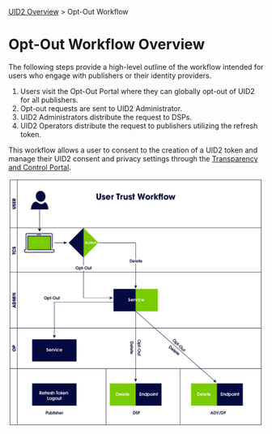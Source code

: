 [UID2 Overview](../README.md) > Opt-Out Workflow

# Opt-Out Workflow Overview

The following steps provide a high-level outline of the workflow intended for users who engage with publishers or their identity providers. 

1. Users visit the Opt-Out Portal where they can globally opt-out of UID2 for all publishers.
2. Opt-out requests are sent to UID2 Administrator.
3. UID2 Administrators distribute the request to DSPs.
4. UID2 Operators distribute the request to publishers utilizing the refresh token.

This workflow allows a user to consent to the creation of a UID2 token and manage their UID2 consent and privacy settings through the [Transparency and Control Portal](https://transparentadvertising.org).

![User Trust Workflow](../images/user_trust_workflow.jpg)


